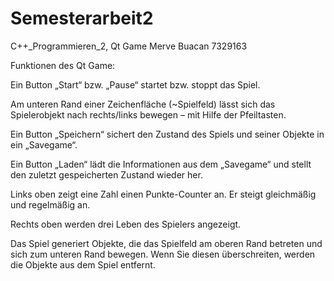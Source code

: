 # Semesterarbeit2
C++_Programmieren_2, Qt Game
Merve Buacan
7329163


Funktionen des Qt Game: 

Ein Button „Start“ bzw. „Pause“ startet bzw. stoppt das Spiel.

Am unteren Rand einer Zeichenfläche (~Spielfeld) lässt sich das Spielerobjekt nach rechts/links bewegen
– mit Hilfe der Pfeiltasten.

Ein Button „Speichern“ sichert den Zustand des Spiels und seiner Objekte in ein „Savegame“.

Ein Button „Laden“ lädt die Informationen aus dem „Savegame“ und stellt den zuletzt gespeicherten Zustand wieder her.

Links oben zeigt eine Zahl einen Punkte-Counter an. Er steigt gleichmäßig und regelmäßig an.

Rechts oben werden drei Leben des Spielers angezeigt.

Das Spiel generiert Objekte, die das Spielfeld am oberen Rand betreten und sich zum unteren Rand bewegen. 
Wenn Sie diesen überschreiten, werden die Objekte aus dem Spiel entfernt.

